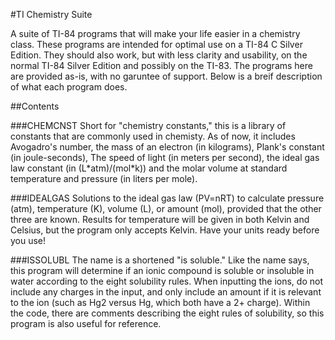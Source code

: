 
#TI Chemistry Suite

A suite of TI-84 programs that will make your life easier in a chemistry class. These programs are intended for optimal use on a TI-84 C Silver Edition. They should also work, but with less clarity and usability, on the normal TI-84 Silver Edition and possibly on the TI-83. The programs here are provided as-is, with no garuntee of support. Below is a breif description of what each program does.

##Contents

###CHEMCNST
Short for "chemistry constants," this is a library of constants that are commonly used in chemisty. As of now, it includes Avogadro's number, the mass of an electron (in kilograms), Plank's constant (in joule-seconds), The speed of light (in meters per second), the ideal gas law constant (in (L\*atm)/(mol\*k)) and the molar volume at standard temperature and pressure (in liters per mole).

###IDEALGAS
Solutions to the ideal gas law (PV=nRT) to calculate pressure (atm), temperature (K), volume (L), or amount (mol), provided that the other three are known. Results for temperature will be given in both Kelvin and Celsius, but the program only accepts Kelvin. Have your units ready before you use!


###ISSOLUBL
The name is a shortened "is soluble." Like the name says, this program will determine if an ionic compound is soluble or insoluble in water according to the eight solubility rules. When inputting the ions, do not include any charges in the input, and only include an amount if it is relevant to the ion (such as Hg2 versus Hg, which both have a 2+ charge). Within the code, there are comments describing the eight rules of solubility, so this program is also useful for reference.
